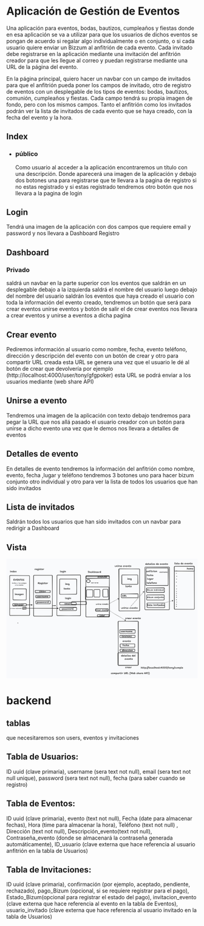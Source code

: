 # Aplicación de Gestión de Eventos
Una aplicación para eventos, bodas, bautizos, cumpleaños y fiestas donde en esa aplicación se va a utilizar para que los usuarios de dichos eventos se pongan de acuerdo si regalar algo individualmente o en conjunto, o si cada usuario quiere enviar un Bizzum al anfitrión de cada evento. Cada invitado debe registrarse en la aplicación mediante una invitación del anfitrión creador para que les llegue al correo y puedan registrarse mediante una URL de la página del evento.

En la página principal, quiero hacer un navbar con un campo de invitados para que el anfitrión pueda poner los campos de invitado, otro de registro de eventos con un desplegable de los tipos de eventos: bodas, bautizos, comunión, cumpleaños y fiestas. Cada campo tendrá su propia imagen de fondo, pero con los mismos campos. Tanto el anfitrión como los invitados podrán ver la lista de invitados de cada evento que se haya creado, con la fecha del evento y la hora.
## Index  
-	### público
	Como usuario al acceder a la aplicación encontraremos un título con una descripción.
	Donde aparecerá una imagen de la aplicación y debajo dos botones una para registrarse que te llevara a la pagina de registro si no estas registrado y si estas registrado tendremos otro botón que nos llevara a la pagina de login
## Login
Tendrá una imagen de la aplicación con dos campos que requiere email y password y nos llevara a Dashboard
Registro

 ## Dashboard
### Privado
saldrá un navbar en la parte superior con los eventos que saldrán en un desplegable  debajo a la izquierda saldrá el nombre del usuario  luego debajo del nombre del usuario saldrán los eventos que haya creado el usuario con toda la información del evento creado, tendremos un botón  que será para crear eventos unirse eventos y botón de salir el de crear eventos nos llevara a crear eventos y unirse a eventos a dicha pagina 

## Crear evento 
Pediremos información al usuario como nombre, fecha, evento teléfono, dirección y descripción del evento con un botón de crear y otro para compartir URL creada esta URL se genera una vez que el usuario le dé al botón de crear que devolvería   por ejemplo (http://localhost:4000/user/tony/gfgpoker)  esta URL se podrá enviar a los usuarios mediante (web share API)
## Unirse a evento
Tendremos una imagen de la aplicación con texto debajo tendremos para pegar la URL que nos allá pasado el usuario creador con un botón para unirse a dicho evento una vez que  le demos nos llevara a detalles de eventos 
## Detalles de evento 
En detalles de evento tendremos la información del anfitrión como nombre, evento, fecha ,lugar y teléfono  tendremos 3 botones uno para hacer bizum conjunto otro individual y otro para ver la lista de todos los usuarios que han sido invitados 
## Lista de invitados
Saldrán todos los usuarios que han sido invitados con un navbar para redirigir a Dashboard

 ## Vista

 ![image](./registro.jpg)

 # backend
 ## tablas
  que necesitaremos son users, eventos y invitaciones  

 ## Tabla de Usuarios:

ID uuid (clave primaria),
username (sera text not null),
email (sera text not null unique),
password (sera text not null),
fecha (para saber cuando se registro)

## Tabla de Eventos:

ID uuid (clave primaria),
evento (text not null),
Fecha (date  para almacenar fechas),
Hora (time para almacenar la hora),
Teléfono (text not null) ,
Dirección (text not null),
Descripción_evento(text not null),
Contraseña_evento (donde se almacenará la contraseña generada automáticamente),
ID_usuario (clave externa que hace referencia al usuario anfitrión en la tabla de Usuarios)

## Tabla de Invitaciones:

ID uuid (clave primaria),
confirmación (por ejemplo, aceptado, pendiente, rechazado),
pago_Bizum (opcional, si se requiere registrar para el pago),
Estado_Bizum(opcional para registrar el estado del pago),
invitacion_evento (clave externa que hace referencia al evento en la tabla de Eventos),
usuario_invitado (clave externa que hace referencia al usuario invitado en la tabla de Usuarios)